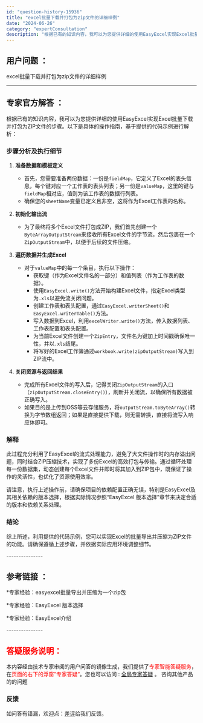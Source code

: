 ```yaml
---
id: "question-history-15936"
title: "excel批量下载并打包为zip文件的详细样例"
date: "2024-06-26"
category: "expertConsultation"
description: "根据已有的知识内容，我可以为您提供详细的使用EasyExcel实现Excel批量下载并打包为ZIP文件的步骤。以下是具体的操作指南，基于提供的代码示例进行解析：### 步骤分析及执行细节1. **准备数据和模板定义**   - 首先，您需要准备两份数据：一份是`fieldMap`，它定义了Excel"
---
```


## 用户问题 ： 
 excel批量下载并打包为zip文件的详细样例  

---------------
## 专家官方解答 ：

根据已有的知识内容，我可以为您提供详细的使用EasyExcel实现Excel批量下载并打包为ZIP文件的步骤。以下是具体的操作指南，基于提供的代码示例进行解析：

### 步骤分析及执行细节

1. **准备数据和模板定义**
   - 首先，您需要准备两份数据：一份是`fieldMap`，它定义了Excel的表头信息，每个键对应一个工作表的表头列表；另一份是`valueMap`，这里的键与`fieldMap`相对应，值则为该工作表的数据行列表。
   - 确保您的`sheetName`变量已定义且非空，这将作为Excel工作表的名称。

2. **初始化输出流**
   - 为了最终将多个Excel文件打包成ZIP，我们首先创建一个`ByteArrayOutputStream`来接收所有Excel文件的字节流，然后包裹在一个`ZipOutputStream`中，以便于后续的文件压缩。

3. **遍历数据并生成Excel**
   - 对于`valueMap`中的每一个条目，执行以下操作：
     - 获取键（作为Excel文件名的一部分）和值列表（作为工作表的数据）。
     - 使用`EasyExcel.write()`方法开始构建Excel文件，指定Excel类型为`.xls`以避免流关闭问题。
     - 创建工作表和表头配置，通过`EasyExcel.writerSheet()`和`EasyExcel.writerTable()`方法。
     - 写入数据到Excel，利用`excelWriter.write()`方法，传入数据列表、工作表配置和表头配置。
     - 为当前Excel文件创建一个`ZipEntry`，文件名为键加上时间戳确保唯一性，并以`.xls`结尾。
     - 将写好的Excel工作簿通过`workbook.write(zipOutputStream)`写入到ZIP流中。

4. **关闭资源与返回结果**
   - 完成所有Excel文件的写入后，记得关闭`ZipOutputStream`的入口（`zipOutputStream.closeEntry()`），刷新并关闭流，以确保所有数据被正确写入。
   - 如果目的是上传到OSS等云存储服务，将`outputStream.toByteArray()`转换为字节数组返回；如果是直接提供下载，则无需转换，直接将流写入响应体即可。

### 解释
此过程充分利用了EasyExcel的流式处理能力，避免了大文件操作时的内存溢出问题，同时结合ZIP压缩技术，实现了多份Excel的高效打包与传输。通过循环处理每一份数据集，动态创建每个Excel文件并即时将其加入到ZIP包中，既保证了操作的灵活性，也优化了资源使用效率。

请注意，执行上述操作前，请确保项目的依赖配置正确无误，特别是EasyExcel及其相关依赖的版本选择，根据实际情况参照“EasyExcel 版本选择”章节来决定合适的版本和依赖关系处理。

### 结论
综上所述，利用提供的代码示例，您可以实现Excel的批量导出并压缩为ZIP文件的功能。请确保遵循上述步骤，并依据实际应用环境调整细节。


<font color="#949494">---------------</font> 


## 参考链接 ：

*专家经验：easyexcel批量导出并压缩为一个zip包 
 
 *专家经验：EasyExcel 版本选择 
 
 *专家经验：EasyExcel介绍 


 <font color="#949494">---------------</font> 
 


## <font color="#FF0000">答疑服务说明：</font> 

本内容经由技术专家审阅的用户问答的镜像生成，我们提供了<font color="#FF0000">专家智能答疑服务</font>，在<font color="#FF0000">页面的右下的浮窗”专家答疑“</font>。您也可以访问 : [全局专家答疑](https://answer.opensource.alibaba.com/docs/intro) 。 咨询其他产品的的问题

### 反馈
如问答有错漏，欢迎点：[差评](https://ai.nacos.io/user/feedbackByEnhancerGradePOJOID?enhancerGradePOJOId=15951)给我们反馈。
